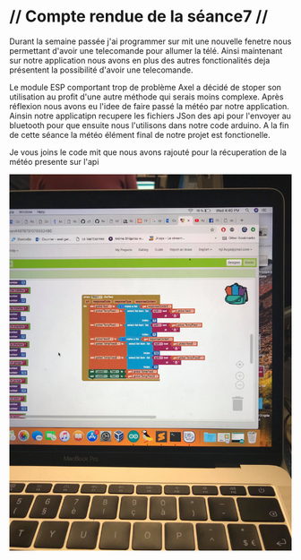 # // Compte rendue de la séance7 // 

Durant la semaine passée j'ai programmer sur mit une nouvelle fenetre nous permettant d'avoir une telecomande pour allumer la télé.
Ainsi maintenant sur notre application nous avons en plus des autres fonctionalités deja présentent la possibilité d'avoir une telecomande.

Le module ESP comportant trop de problème Axel a décidé de stoper son utilisation au profit d'une autre méthode qui serais moins complexe.
Après réflexion nous avons eu l'idee de faire passé la météo par notre application. Ainsin notre applicatipn recupere les fichiers JSon des api pour l'envoyer au bluetooth
pour que ensuite nous l'utilisons dans notre code arduino. A la fin de cette séance la météo élément final de notre projet est fonctionelle.

Je vous joins le code mit que nous avons rajouté pour la récuperation de la météo presente sur l'api

![Image](https://github.com/ProjetOttoBox/Projet-Arduino/blob/master/Ressources/54222294_2326632224043046_5029658543318368256_n.jpg)
